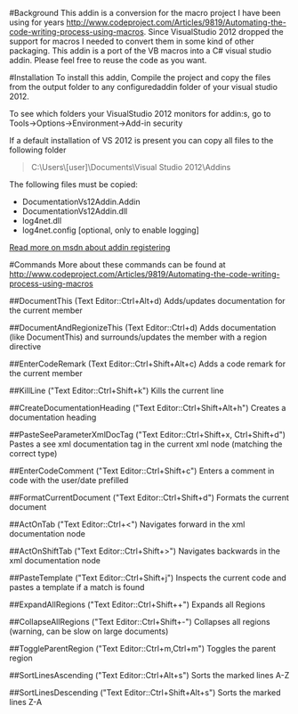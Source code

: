 ﻿#Background
This addin is a conversion for the macro project I have been using for years <http://www.codeproject.com/Articles/9819/Automating-the-code-writing-process-using-macros>.
Since VisualStudio 2012 dropped the support for macros I needed to convert them in some kind of other packaging. 
This addin is a port of the VB macros into a C# visual studio addin.
Please feel free to reuse the code as you want. 

#Installation
To install this addin, Compile the project and copy the files from the output folder to any configuredaddin folder of your visual studio 2012.

To see which folders your VisualStudio 2012 monitors for addin:s, go to Tools->Options->Environment->Add-in security

If a default installation of VS 2012 is present you can copy all files to the following folder

> C:\Users\\[user]\Documents\Visual Studio 2012\Addins

The following files must be copied:

* DocumentationVs12Addin.Addin
* DocumentationVs12Addin.dll
* log4net.dll
* log4net.config [optional, only to enable logging]

[Read more on msdn about addin registering](http://msdn.microsoft.com/en-us/library/vstudio/19dax6cz.aspx)

#Commands
More about these commands can be found at <http://www.codeproject.com/Articles/9819/Automating-the-code-writing-process-using-macros>

##DocumentThis (Text Editor::Ctrl+Alt+d)
Adds/updates documentation for the current member

##DocumentAndRegionizeThis (Text Editor::Ctrl+d)
Adds documentation (like DocumentThis) and surrounds/updates the member with a region directive

##EnterCodeRemark (Text Editor::Ctrl+Shift+Alt+c)
Adds a code remark for the current member

##KillLine ("Text Editor::Ctrl+Shift+k")
Kills the current line

##CreateDocumentationHeading ("Text Editor::Ctrl+Shift+Alt+h")
Creates a documentation heading

##PasteSeeParameterXmlDocTag ("Text Editor::Ctrl+Shift+x, Ctrl+Shift+d")
Pastes a see xml documentation tag in the current xml node (matching the correct type)

##EnterCodeComment ("Text Editor::Ctrl+Shift+c")
Enters a comment in code with the user/date prefilled

##FormatCurrentDocument ("Text Editor::Ctrl+Shift+d")
Formats the current document

##ActOnTab ("Text Editor::Ctrl+<")
Navigates forward in the xml documentation node

##ActOnShiftTab ("Text Editor::Ctrl+Shift+>")
Navigates backwards in the xml documentation node

##PasteTemplate ("Text Editor::Ctrl+Shift+j")
Inspects the current code and pastes a template if a match is found

##ExpandAllRegions ("Text Editor::Ctrl+Shift++")
Expands all Regions 

##CollapseAllRegions ("Text Editor::Ctrl+Shift+-")
Collapses all regions (warning, can be slow on large documents)

##ToggleParentRegion ("Text Editor::Ctrl+m,Ctrl+m")
Toggles the parent region

##SortLinesAscending ("Text Editor::Ctrl+Alt+s")
Sorts the marked lines A-Z

##SortLinesDescending ("Text Editor::Ctrl+Shift+Alt+s")
Sorts the marked lines Z-A
